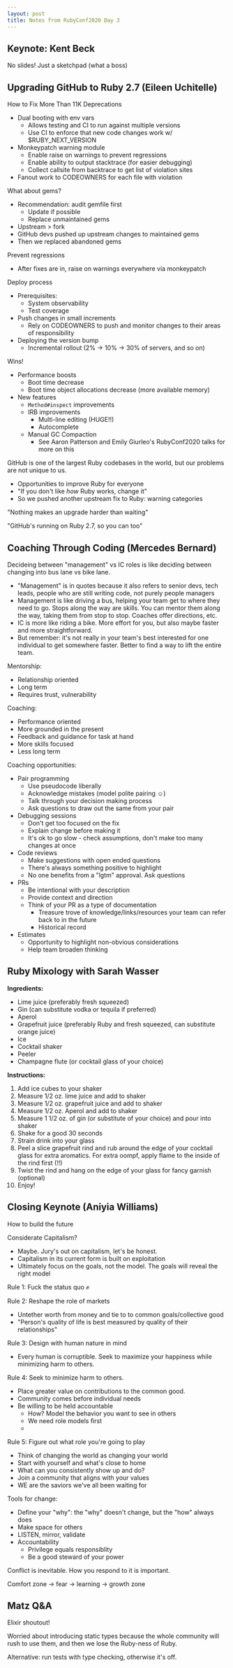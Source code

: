 ```yaml
---
layout: post
title: Notes from RubyConf2020 Day 3
---
```


## Keynote: Kent Beck

No slides! Just a sketchpad (what a boss)

## Upgrading GitHub to Ruby 2.7 (Eileen Uchitelle)

How to Fix More Than 11K Deprecations  
- Dual booting with env vars
  - Allows testing and CI to run against multiple versions
  - Use CI to enforce that new code changes work w/ $RUBY_NEXT_VERSION
- Monkeypatch warning module
  - Enable raise on warnings to prevent regressions
  - Enable ability to output stacktrace (for easier debugging)
  - Collect callsite from backtrace to get list of violation sites
- Fanout work to CODEOWNERS for each file with violation

What about gems?  
- Recommendation: audit gemfile first
  - Update if possible
  - Replace unmaintained gems
- Upstream > fork
- GitHub devs pushed up upstream changes to maintained gems
- Then we replaced abandoned gems

Prevent regressions  
- After fixes are in, raise on warnings everywhere via monkeypatch

Deploy process  
- Prerequisites:
  - System observability
  - Test coverage
- Push changes in small increments
  - Rely on CODEOWNERS to push and monitor changes to their areas of responsibility
- Deploying the version bump
  - Incremental rollout (2% -> 10% -> 30% of servers, and so on)

Wins!  
- Performance boosts
  - Boot time decrease
  - Boot time object allocations decrease (more available memory)
- New features
  - `Method#inspect` improvements
  - IRB improvements
    - Multi-line editing (HUGE!!)
    - Autocomplete
  - Manual GC Compaction
    - See Aaron Patterson and Emily Giurleo's RubyConf2020 talks for more on this

GitHub is one of the largest Ruby codebases in the world, but our problems are not unique to us.  
- Opportunities to improve Ruby for everyone
- "If you don't like _how_ Ruby works, change it"
- So we pushed another upstream fix to Ruby: warning categories

"Nothing makes an upgrade harder than waiting"

"GitHub's running on Ruby 2.7, so you can too"

## Coaching Through Coding (Mercedes Bernard)

Decideing between "management" vs IC roles is like deciding between changing into bus lane vs bike lane.  
- "Management" is in quotes because it also refers to senior devs, tech leads, people who are still writing code, not purely people managers
- Management is like driving a bus, helping your team get to where they need to go. Stops along the way are skills. You can mentor them along the way, taking them from stop to stop. Coaches offer directions, etc.
- IC is more like riding a bike. More effort for you, but also maybe faster and more straightforward.
- But remember: it's not really in your team's best interested for one individual to get somewhere faster. Better to find a way to lift the entire team.

Mentorship:  
- Relationship oriented
- Long term
- Requires trust, vulnerability

Coaching:  
- Performance oriented
- More grounded in the present
- Feedback and guidance for task at hand
- More skills focused
- Less long term

Coaching opportunities:  
- Pair programming
  - Use pseudocode liberally
  - Acknowledge mistakes (model polite pairing ☺️)
  - Talk through your decision making process
  - Ask questions to draw out the same from your pair
- Debugging sessions
  - Don't get too focused on the fix
  - Explain change before making it
  - It's ok to go slow - check assumptions, don't make too many changes at once
- Code reviews
  - Make suggestions with open ended questions
  - There's always something positive to highlight
  - No one benefits from a "lgtm" approval. Ask questions
- PRs
  - Be intentional with your description
  - Provide context and direction
  - Think of your PR as a type of documentation
    - Treasure trove of knowledge/links/resources your team can refer back to in the future
    - Historical record
- Estimates
  - Opportunity to highlight non-obvious considerations
  - Help team broaden thinking


## Ruby Mixology with Sarah Wasser

**Ingredients:**  
- Lime juice (preferably fresh squeezed)
- Gin (can substitute vodka or tequila if preferred)
- Aperol
- Grapefruit juice (preferably Ruby and fresh squeezed, can substitute orange juice)
- Ice
- Cocktail shaker
- Peeler
- Champagne flute (or cocktail glass of your choice)

**Instructions:**  
1. Add ice cubes to your shaker
2. Measure 1/2 oz. lime juice and add to shaker
3. Measure 1/2 oz. grapefruit juice and add to shaker
4. Measure 1/2 oz. Aperol and add to shaker
5. Measure 1 1/2 oz. of gin (or substitute of your choice) and pour into shaker
6. Shake for a good 30 seconds
7. Strain drink into your glass
8. Peel a slice grapefruit rind and rub around the edge of your cocktail glass for extra aromatics. For extra oompf, apply flame to the inside of the rind first (!!)
9. Twist the rind and hang on the edge of your glass for fancy garnish (optional)
10. Enjoy!

## Closing Keynote (Aniyia Williams)

How to build the future

Considerate Capitalism?  
- Maybe. Jury's out on capitalism, let's be honest.
- Capitalism in its current form is built on exploitation
- Ultimately focus on the goals, not the model. The goals will reveal the right model

Rule 1: Fuck the status quo ✊

Rule 2: Reshape the role of markets  
- Untether worth from money and tie to to common goals/collective good  
- "Person's quality of life is best measured by quality of their relationships"

Rule 3: Design with human nature in mind  
- Every human is corruptible. Seek to maximize your happiness while minimizing harm to others.

Rule 4: Seek to minimize harm to others.  
- Place greater value on contributions to the common good.
- Community comes before individual needs
- Be willing to be held accountable
  - How? Model the behavior you want to see in others
  - We need role models first
  - 

Rule 5: Figure out what role you're going to play  
- Think of changing the world as changing your world
- Start with yourself and what's close to home
- What can you consistently show up and do?
- Join a community that aligns with your values
- WE are the saviors we've all been waiting for

Tools for change:  
- Define your "why": the "why" doesn't change, but the "how" always does
- Make space for others
- LISTEN, mirror, validate
- Accountability
  - Privilege equals responsiblity
  - Be a good steward of your power

Conflict is inevitable. How you respond to it is important.

Comfort zone -> fear -> learning -> growth zone

## Matz Q&A

Elixir shoutout!

Worried about introducing static types because the whole community will rush to use them, and then we lose the Ruby-ness of Ruby.

Alternative: run tests with type checking, otherwise it's off.
